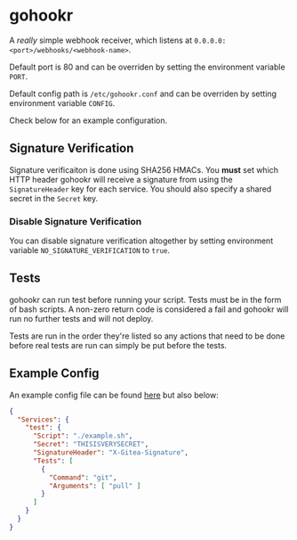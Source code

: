 # gohookr

A _really_ simple webhook receiver, which listens at `0.0.0.0:<port>/webhooks/<webhook-name>`.

Default port is 80 and can be overriden by setting the environment variable `PORT`.

Default config path is `/etc/gohookr.conf` and can be overriden by setting environment variable
`CONFIG`.

Check below for an example configuration.

## Signature Verification

Signature verificaiton is done using SHA256 HMACs.
You **must** set which HTTP header gohookr will receive a signature from using the `SignatureHeader`
key for each service.
You should also specify a shared secret in the `Secret` key.

### Disable Signature Verification

You can disable signature verification altogether by setting environment variable
`NO_SIGNATURE_VERIFICATION` to `true`.

## Tests

gohookr can run test before running your script.
Tests must be in the form of bash scripts.
A non-zero return code is considered a fail and gohookr will run no further tests and will not
deploy.

Tests are run in the order they're listed so any actions that need to be done before
real tests are run can simply be put before the tests.

## Example Config

An example config file can be found [here](./config.json) but also below:

```json
{
  "Services": {
    "test": {
      "Script": "./example.sh",
      "Secret": "THISISVERYSECRET",
      "SignatureHeader": "X-Gitea-Signature",
      "Tests": [
        {
          "Command": "git",
          "Arguments": [ "pull" ]
        }
      ]
    }
  }
}
```
